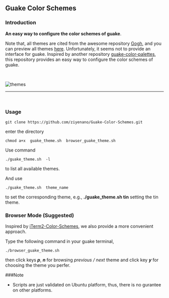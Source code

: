 ## Guake Color Schemes

### Introduction

__An easy way to configure the  color schemes of guake__.

Note that, all themes  are cited from the awesome repository [Gogh](https://github.com/Mayccoll/Gogh), and you can preview all  themes [here](https://github.com/Mayccoll/Gogh/blob/master/content/themes.md). Unfortunately, it seems not to provide an interface for guake. Inspired by another repository [guake-color-palettes](https://github.com/coolwanglu/guake-colors-solarized), this repository provides an easy way to configure  the color schemes of guake. 

<br/>

![themes](https://github.com/ziyenano/Guake-Color-Schemes/blob/master/images/themes.gif)

-------------

<br/>

### Usage

```
git clone https://github.com/ziyenano/Guake-Color-Schemes.git
```
enter the directory 
```
chmod a+x  guake_theme.sh  browser_guake_theme.sh
```


Use command

```
./guake_theme.sh  -l
```
to list all available themes.

And use 
```
./guake_theme.sh  theme_name
```
to set the corresponding theme, e.g., __./guake_theme.sh tin__ setting the tin theme.

### Browser Mode (Suggested)

Inspired by [iTerm2-Color-Schemes](https://github.com/mbadolato/iTerm2-Color-Schemes), we also provide a more convenient approach. 

Type the following command in your guake terminal,

```
./browser_guake_theme.sh
```
then click keys ___p___, ___n___ for browsing _previous / next_ theme and click key ___y___ for choosing the theme you perfer.


###Note
* Scripts are just validated on Ubuntu platform, thus, there is no gurantee on other platforms.


